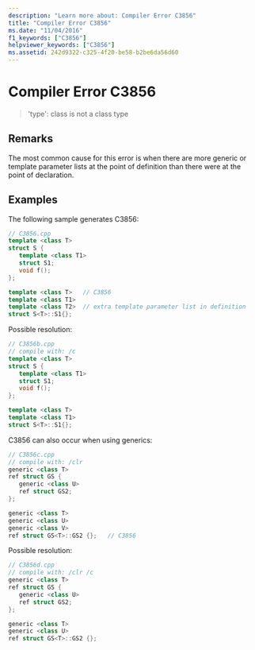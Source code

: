 ```yaml
---
description: "Learn more about: Compiler Error C3856"
title: "Compiler Error C3856"
ms.date: "11/04/2016"
f1_keywords: ["C3856"]
helpviewer_keywords: ["C3856"]
ms.assetid: 242d9322-c325-4f20-be58-b2be6da56d60
---
```

# Compiler Error C3856

> 'type': class is not a class type

## Remarks

The most common cause for this error is when there are more generic or template parameter lists at the point of definition than there were at the point of declaration.

## Examples

The following sample generates C3856:

```cpp
// C3856.cpp
template <class T>
struct S {
   template <class T1>
   struct S1;
   void f();
};

template <class T>   // C3856
template <class T1>
template <class T2>  // extra template parameter list in definition
struct S<T>::S1{};
```

Possible resolution:

```cpp
// C3856b.cpp
// compile with: /c
template <class T>
struct S {
   template <class T1>
   struct S1;
   void f();
};

template <class T>
template <class T1>
struct S<T>::S1{};
```

C3856 can also occur when using generics:

```cpp
// C3856c.cpp
// compile with: /clr
generic <class T>
ref struct GS {
   generic <class U>
   ref struct GS2;
};

generic <class T>
generic <class U>
generic <class V>
ref struct GS<T>::GS2 {};   // C3856
```

Possible resolution:

```cpp
// C3856d.cpp
// compile with: /clr /c
generic <class T>
ref struct GS {
   generic <class U>
   ref struct GS2;
};

generic <class T>
generic <class U>
ref struct GS<T>::GS2 {};
```
